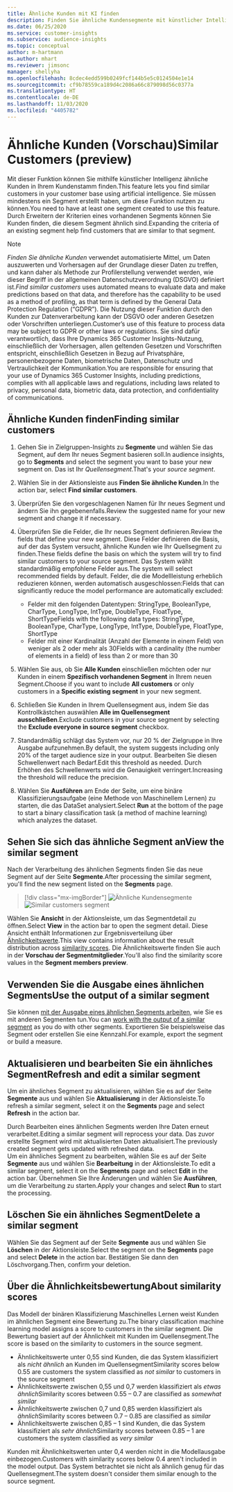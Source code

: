 ```yaml
---
title: Ähnliche Kunden mit KI finden
description: Finden Sie ähnliche Kundensegmente mit künstlicher Intelligenz.
ms.date: 06/25/2020
ms.service: customer-insights
ms.subservice: audience-insights
ms.topic: conceptual
author: m-hartmann
ms.author: mhart
ms.reviewer: jimsonc
manager: shellyha
ms.openlocfilehash: 8cdec4edd599b0249fcf144b5e5c0124504e1e14
ms.sourcegitcommit: cf9b78559ca189d4c2086a66c879098d56c0377a
ms.translationtype: HT
ms.contentlocale: de-DE
ms.lasthandoff: 11/03/2020
ms.locfileid: "4405782"
---
```

# <a name="similar-customers-preview"></a><span data-ttu-id="43edd-103">Ähnliche Kunden (Vorschau)</span><span class="sxs-lookup"><span data-stu-id="43edd-103">Similar Customers (preview)</span></span>

<span data-ttu-id="43edd-104">Mit dieser Funktion können Sie mithilfe künstlicher Intelligenz ähnliche Kunden in Ihrem Kundenstamm finden.</span><span class="sxs-lookup"><span data-stu-id="43edd-104">This feature lets you find similar customers in your customer base using artificial intelligence.</span></span> <span data-ttu-id="43edd-105">Sie müssen mindestens ein Segment erstellt haben, um diese Funktion nutzen zu können.</span><span class="sxs-lookup"><span data-stu-id="43edd-105">You need to have at least one segment created to use this feature.</span></span> <span data-ttu-id="43edd-106">Durch Erweitern der Kriterien eines vorhandenen Segments können Sie Kunden finden, die diesem Segment ähnlich sind.</span><span class="sxs-lookup"><span data-stu-id="43edd-106">Expanding the criteria of an existing segment help find customers that are similar to that segment.</span></span>

> [!NOTE]
> <span data-ttu-id="43edd-107">*Finden Sie ähnliche Kunden* verwendet automatisierte Mittel, um Daten auszuwerten und Vorhersagen auf der Grundlage dieser Daten zu treffen, und kann daher als Methode zur Profilerstellung verwendet werden, wie dieser Begriff in der allgemeinen Datenschutzverordnung (DSGVO) definiert ist.</span><span class="sxs-lookup"><span data-stu-id="43edd-107">*Find similar customers* uses automated means to evaluate data and make predictions based on that data, and therefore has the capability to be used as a method of profiling, as that term is defined by the General Data Protection Regulation (“GDPR”).</span></span> <span data-ttu-id="43edd-108">Die Nutzung dieser Funktion durch den Kunden zur Datenverarbeitung kann der DSGVO oder anderen Gesetzen oder Vorschriften unterliegen.</span><span class="sxs-lookup"><span data-stu-id="43edd-108">Customer’s use of this feature to process data may be subject to GDPR or other laws or regulations.</span></span> <span data-ttu-id="43edd-109">Sie sind dafür verantwortlich, dass Ihre Dynamics 365 Customer Insights-Nutzung, einschließlich der Vorhersagen, allen geltenden Gesetzen und Vorschriften entspricht, einschließlich Gesetzen in Bezug auf Privatsphäre, personenbezogene Daten, biometrische Daten, Datenschutz und Vertraulichkeit der Kommunikation.</span><span class="sxs-lookup"><span data-stu-id="43edd-109">You are responsible for ensuring that your use of Dynamics 365 Customer Insights, including predictions, complies with all applicable laws and regulations, including laws related to privacy, personal data, biometric data, data protection, and confidentiality of communications.</span></span>

## <a name="finding-similar-customers"></a><span data-ttu-id="43edd-110">Ähnliche Kunden finden</span><span class="sxs-lookup"><span data-stu-id="43edd-110">Finding similar customers</span></span>

1. <span data-ttu-id="43edd-111">Gehen Sie in Zielgruppen-Insights zu **Segmente** und wählen Sie das Segment, auf dem Ihr neues Segment basieren soll.</span><span class="sxs-lookup"><span data-stu-id="43edd-111">In audience insights, go to **Segments** and select the segment you want to base your new segment on.</span></span> <span data-ttu-id="43edd-112">Das ist Ihr *Quellensegment*.</span><span class="sxs-lookup"><span data-stu-id="43edd-112">That's your *source segment*.</span></span>

1. <span data-ttu-id="43edd-113">Wählen Sie in der Aktionsleiste aus **Finden Sie ähnliche Kunden**.</span><span class="sxs-lookup"><span data-stu-id="43edd-113">In the action bar, select **Find similar customers**.</span></span>

1. <span data-ttu-id="43edd-114">Überprüfen Sie den vorgeschlagenen Namen für Ihr neues Segment und ändern Sie ihn gegebenenfalls.</span><span class="sxs-lookup"><span data-stu-id="43edd-114">Review the suggested name for your new segment and change it if necessary.</span></span>

1. <span data-ttu-id="43edd-115">Überprüfen Sie die Felder, die Ihr neues Segment definieren.</span><span class="sxs-lookup"><span data-stu-id="43edd-115">Review the fields that define your new segment.</span></span> <span data-ttu-id="43edd-116">Diese Felder definieren die Basis, auf der das System versucht, ähnliche Kunden wie Ihr Quellsegment zu finden.</span><span class="sxs-lookup"><span data-stu-id="43edd-116">These fields define the basis on which the system will try to find similar customers to your source segment.</span></span> <span data-ttu-id="43edd-117">Das System wählt standardmäßig empfohlene Felder aus.</span><span class="sxs-lookup"><span data-stu-id="43edd-117">The system will select recommended fields by default.</span></span>
  <span data-ttu-id="43edd-118">Felder, die die Modellleistung erheblich reduzieren können, werden automatisch ausgeschlossen:</span><span class="sxs-lookup"><span data-stu-id="43edd-118">Fields that can significantly reduce the model performance are automatically excluded:</span></span>
  
   - <span data-ttu-id="43edd-119">Felder mit den folgenden Datentypen: StringType, BooleanType, CharType, LongType, IntType, DoubleType, FloatType, ShortType</span><span class="sxs-lookup"><span data-stu-id="43edd-119">Fields with the following data types: StringType, BooleanType, CharType, LongType, IntType, DoubleType, FloatType, ShortType</span></span>
   - <span data-ttu-id="43edd-120">Felder mit einer Kardinalität (Anzahl der Elemente in einem Feld) von weniger als 2 oder mehr als 30</span><span class="sxs-lookup"><span data-stu-id="43edd-120">Fields with a cardinality (the number of elements in a field) of less than 2 or more than 30</span></span>

1. <span data-ttu-id="43edd-121">Wählen Sie aus, ob Sie **Alle Kunden** einschließen möchten oder nur Kunden in einem **Spezifisch vorhandenen Segment** in Ihrem neuen Segment.</span><span class="sxs-lookup"><span data-stu-id="43edd-121">Choose if you want to include **All customers** or only customers in a **Specific existing segment** in your new segment.</span></span>

1. <span data-ttu-id="43edd-122">Schließen Sie Kunden in Ihrem Quellensegment aus, indem Sie das Kontrollkästchen auswählen **Alle im Quellensegment ausschließen**.</span><span class="sxs-lookup"><span data-stu-id="43edd-122">Exclude customers in your source segment by selecting the **Exclude everyone in source segment** checkbox.</span></span>

1. <span data-ttu-id="43edd-123">Standardmäßig schlägt das System vor, nur 20 % der Zielgruppe in Ihre Ausgabe aufzunehmen.</span><span class="sxs-lookup"><span data-stu-id="43edd-123">By default, the system suggests including only 20% of the target audience size in your output.</span></span> <span data-ttu-id="43edd-124">Bearbeiten Sie diesen Schwellenwert nach Bedarf.</span><span class="sxs-lookup"><span data-stu-id="43edd-124">Edit this threshold as needed.</span></span> <span data-ttu-id="43edd-125">Durch Erhöhen des Schwellenwerts wird die Genauigkeit verringert.</span><span class="sxs-lookup"><span data-stu-id="43edd-125">Increasing the threshold will reduce the precision.</span></span>

1. <span data-ttu-id="43edd-126">Wählen Sie **Ausführen** am Ende der Seite, um eine binäre Klassifizierungsaufgabe (eine Methode von Maschinellem Lernen) zu starten, die das DataSet analysiert.</span><span class="sxs-lookup"><span data-stu-id="43edd-126">Select **Run** at the bottom of the page to start a binary classification task (a method of machine learning) which analyzes the dataset.</span></span>

## <a name="view-the-similar-segment"></a><span data-ttu-id="43edd-127">Sehen Sie sich das ähnliche Segment an</span><span class="sxs-lookup"><span data-stu-id="43edd-127">View the similar segment</span></span>

<span data-ttu-id="43edd-128">Nach der Verarbeitung des ähnlichen Segments finden Sie das neue Segment auf der Seite **Segmente**.</span><span class="sxs-lookup"><span data-stu-id="43edd-128">After processing the similar segment, you'll find the new segment listed on the **Segments** page.</span></span>

> [!div class="mx-imgBorder"]
> <span data-ttu-id="43edd-129">![Ähnliche Kundensegmente](media/expanded-segment.png "Ähnliche Kundensegmente")</span><span class="sxs-lookup"><span data-stu-id="43edd-129">![Similar customers segment](media/expanded-segment.png "Similar customers segment")</span></span>

<span data-ttu-id="43edd-130">Wählen Sie **Ansicht** in der Aktionsleiste, um das Segmentdetail zu öffnen.</span><span class="sxs-lookup"><span data-stu-id="43edd-130">Select **View** in the action bar to open the segment detail.</span></span> <span data-ttu-id="43edd-131">Diese Ansicht enthält Informationen zur Ergebnisverteilung über [Ähnlichkeitswerte](#about-similarity-scores).</span><span class="sxs-lookup"><span data-stu-id="43edd-131">This view contains information about the result distribution across [similarity scores](#about-similarity-scores).</span></span> <span data-ttu-id="43edd-132">Die Ähnlichkeitswerte finden Sie auch in der **Vorschau der Segmentmitglieder**.</span><span class="sxs-lookup"><span data-stu-id="43edd-132">You'll also find the similarity score values in the **Segment members preview**.</span></span>

## <a name="use-the-output-of-a-similar-segment"></a><span data-ttu-id="43edd-133">Verwenden Sie die Ausgabe eines ähnlichen Segments</span><span class="sxs-lookup"><span data-stu-id="43edd-133">Use the output of a similar segment</span></span>

<span data-ttu-id="43edd-134">Sie können [mit der Ausgabe eines ähnlichen Segments arbeiten](segments.md), wie Sie es mit anderen Segmenten tun.</span><span class="sxs-lookup"><span data-stu-id="43edd-134">You can [work with the output of a similar segment](segments.md) as you do with other segments.</span></span> <span data-ttu-id="43edd-135">Exportieren Sie beispielsweise das Segment oder erstellen Sie eine Kennzahl.</span><span class="sxs-lookup"><span data-stu-id="43edd-135">For example, export the segment or build a measure.</span></span>

## <a name="refresh-and-edit-a-similar-segment"></a><span data-ttu-id="43edd-136">Aktualisieren und bearbeiten Sie ein ähnliches Segment</span><span class="sxs-lookup"><span data-stu-id="43edd-136">Refresh and edit a similar segment</span></span>

<span data-ttu-id="43edd-137">Um ein ähnliches Segment zu aktualisieren, wählen Sie es auf der Seite **Segmente** aus und wählen Sie **Aktualisierung** in der Aktionsleiste.</span><span class="sxs-lookup"><span data-stu-id="43edd-137">To refresh a similar segment, select it on the **Segments** page and select **Refresh** in the action bar.</span></span>

<span data-ttu-id="43edd-138">Durch Bearbeiten eines ähnlichen Segments werden Ihre Daten erneut verarbeitet.</span><span class="sxs-lookup"><span data-stu-id="43edd-138">Editing a similar segment will reprocess your data.</span></span> <span data-ttu-id="43edd-139">Das zuvor erstellte Segment wird mit aktualisierten Daten aktualisiert.</span><span class="sxs-lookup"><span data-stu-id="43edd-139">The previously created segment gets updated with refreshed data.</span></span>    
<span data-ttu-id="43edd-140">Um ein ähnliches Segment zu bearbeiten, wählen Sie es auf der Seite **Segmente** aus und wählen Sie **Bearbeitung** in der Aktionsleiste.</span><span class="sxs-lookup"><span data-stu-id="43edd-140">To edit a similar segment, select it on the **Segments** page and select **Edit** in the action bar.</span></span> <span data-ttu-id="43edd-141">Übernehmen Sie Ihre Änderungen und wählen Sie **Ausführen**, um die Verarbeitung zu starten.</span><span class="sxs-lookup"><span data-stu-id="43edd-141">Apply your changes and select **Run** to start the processing.</span></span>

## <a name="delete-a-similar-segment"></a><span data-ttu-id="43edd-142">Löschen Sie ein ähnliches Segment</span><span class="sxs-lookup"><span data-stu-id="43edd-142">Delete a similar segment</span></span>

<span data-ttu-id="43edd-143">Wählen Sie das Segment auf der Seite **Segmente** aus und wählen Sie **Löschen** in der Aktionsleiste.</span><span class="sxs-lookup"><span data-stu-id="43edd-143">Select the segment on the **Segments** page and select **Delete** in the action bar.</span></span> <span data-ttu-id="43edd-144">Bestätigen Sie dann den Löschvorgang.</span><span class="sxs-lookup"><span data-stu-id="43edd-144">Then, confirm your deletion.</span></span>

## <a name="about-similarity-scores"></a><span data-ttu-id="43edd-145">Über die Ähnlichkeitsbewertung</span><span class="sxs-lookup"><span data-stu-id="43edd-145">About similarity scores</span></span>

<span data-ttu-id="43edd-146">Das Modell der binären Klassifizierung Maschinelles Lernen weist Kunden im ähnlichen Segment eine Bewertung zu.</span><span class="sxs-lookup"><span data-stu-id="43edd-146">The binary classification machine learning model assigns a score to customers in the similar segment.</span></span> <span data-ttu-id="43edd-147">Die Bewertung basiert auf der Ähnlichkeit mit Kunden im Quellensegment.</span><span class="sxs-lookup"><span data-stu-id="43edd-147">The score is based on the similarity to customers in the source segment.</span></span>

- <span data-ttu-id="43edd-148">Ähnlichkeitswerte unter 0,55 sind Kunden, die das System klassifiziert als *nicht ähnlich* an Kunden im Quellensegment</span><span class="sxs-lookup"><span data-stu-id="43edd-148">Similarity scores below 0.55 are customers the system classified as *not similar* to customers in the source segment</span></span>
- <span data-ttu-id="43edd-149">Ähnlichkeitswerte zwischen 0,55 und 0,7 werden klassifiziert als *etwas ähnlich*</span><span class="sxs-lookup"><span data-stu-id="43edd-149">Similarity scores between 0.55 – 0.7 are classified as *somewhat similar*</span></span>
- <span data-ttu-id="43edd-150">Ähnlichkeitswerte zwischen 0,7 und 0,85 werden klassifiziert als *ähnlich*</span><span class="sxs-lookup"><span data-stu-id="43edd-150">Similarity scores between 0.7 – 0.85 are classified as *similar*</span></span>
- <span data-ttu-id="43edd-151">Ähnlichkeitswerte zwischen 0,85 – 1 sind Kunden, die das System klassifiziert als *sehr ähnlich*</span><span class="sxs-lookup"><span data-stu-id="43edd-151">Similarity scores between 0.85 – 1 are customers the system classified as *very similar*</span></span>

<span data-ttu-id="43edd-152">Kunden mit Ähnlichkeitswerten unter 0,4 werden nicht in die Modellausgabe einbezogen.</span><span class="sxs-lookup"><span data-stu-id="43edd-152">Customers with similarity scores below 0.4 aren't included in the model output.</span></span> <span data-ttu-id="43edd-153">Das System betrachtet sie nicht als ähnlich genug für das Quellensegment.</span><span class="sxs-lookup"><span data-stu-id="43edd-153">The system doesn't consider them similar enough to the source segment.</span></span>
